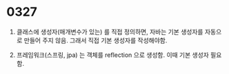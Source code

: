 # 0327 

1. 클래스에 생성자(매개변수가 있는) 를 직접 정의하면, 자바는 기본 생성자를 자동으로 만들어 주지 않음. 그래서 직접 기본 생성자를 작성해야함. 
  
2. 프레임워크(스프링, jpa) 는 객체를 reflection 으로 생성함. 이때 기본 생성자 필요함. 

